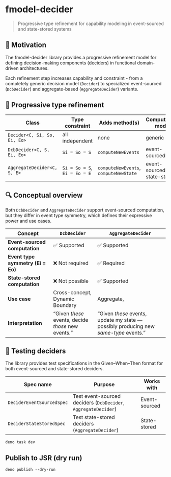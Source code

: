 # fmodel-decider

> Progressive type refinement for capability modeling in event-sourced and
> state-stored systems

## 🎯 Motivation

The fmodel-decider library provides a progressive refinement model for defining
decision-making components (deciders) in functional domain-driven architectures.

Each refinement step increases capability and constraint - from a completely
generic decision model (`Decider`) to specialized event-sourced (`DcbDecider`)
and aggregate-based (`AggregateDecider`) variants.

## 🧱 Progressive type refinement

| Class                        | Type constraint              | Adds method(s)                        | Computation mode            |
| ---------------------------- | ---------------------------- | ------------------------------------- | --------------------------- |
| `Decider<C, Si, So, Ei, Eo>` | all independent              | none                                  | generic                     |
| `DcbDecider<C, S, Ei, Eo>`   | `Si = So = S`                | `computeNewEvents`                    | event-sourced               |
| `AggregateDecider<C, S, E>`  | `Si = So = S`, `Ei = Eo = E` | `computeNewEvents`, `computeNewState` | event-sourced, state-stored |

## 🔍 Conceptual overview

Both `DcbDecider` and `AggregateDecider` support event-sourced computation, but
they differ in event type symmetry, which defines their expressive power and use
cases.

| Concept                           | `DcbDecider`                                                     | `AggregateDecider`                                                                   |
| --------------------------------- | ---------------------------------------------------------------- | ------------------------------------------------------------------------------------ |
| **Event-sourced computation**     | ✅ Supported                                                     | ✅ Supported                                                                         |
| **Event type symmetry (Ei = Eo)** | ❌ Not required                                                  | ✅ Required                                                                          |
| **State-stored computation**      | ❌ Not possible                                                  | ✅ Supported                                                                         |
| **Use case**                      | Cross-concept, Dynamic Boundary | Aggregate,                                               |
| **Interpretation**                | “Given _these_ events, decide _those_ new events.”               | “Given _these_ events, update my state — possibly producing new _same-type_ events.” |

## 🧪 Testing deciders

The library provides test specifications in the Given–When–Then format for both
event-sourced and state-stored deciders.

| Spec name                 | Purpose                                                        | Works with    |
| ------------------------- | -------------------------------------------------------------- | ------------- |
| `DeciderEventSourcedSpec` | Test event-sourced deciders (`DcbDecider`, `AggregateDecider`) | Event-sourced |
| `DeciderStateStoredSpec`  | Test state-stored deciders (`AggregateDecider`)                | State-stored  |

```
deno task dev
```

## Publish to JSR (dry run)

```
deno publish --dry-run
```
